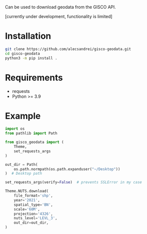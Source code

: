 Can be used to download geodata from the GISCO API.

[currently under development, functionality is limited]

# Installation

```sh
git clone https://github.com/alecsandrei/gisco-geodata.git
cd gisco-geodata
python3 -m pip install .
```

# Requirements
- requests
- Python >= 3.9

# Example
```python
import os
from pathlib import Path

from gisco_geodata import (
    Theme,
    set_requests_args
)

out_dir = Path(
    os.path.normpath(os.path.expanduser("~/Desktop"))
)  # Desktop path

set_requests_args(verify=False)  # prevents SSLError in my case

Theme.NUTS.download(
    file_format='shp',
    year='2021',
    spatial_type='BN',
    scale='60M',
    projection='4326',
    nuts_level='LEVL_3',
    out_dir=out_dir,
)
```